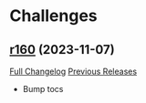 # <DBM Mod> Challenges

## [r160](https://github.com/DeadlyBossMods/DBM-Challenges/tree/r160) (2023-11-07)
[Full Changelog](https://github.com/DeadlyBossMods/DBM-Challenges/compare/r159...r160) [Previous Releases](https://github.com/DeadlyBossMods/DBM-Challenges/releases)

- Bump tocs  
